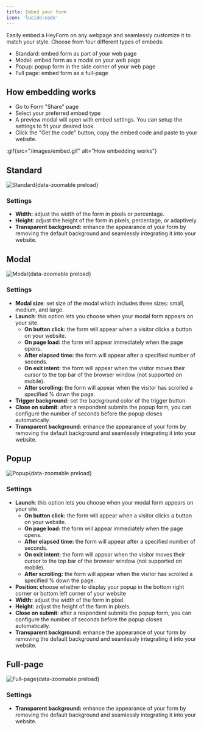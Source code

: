 ```yaml
---
title: Embed your form
icon: 'lucide:code'
---
```


Easily embed a HeyForm on any webpage and seamlessly customize it to match your style. Choose from four different types of embeds:

- Standard: embed form as part of your web page
- Modal: embed form as a modal on your web page
- Popup: popup form in the side corner of your web page
- Full page: embed form as a full-page

## How embedding works

- Go to Form "Share" page
- Select your preferred embed type
- A preview modal will open with embed settings. You can setup the settings to fit your desired look.
- Click the "Get the code" button, copy the embed code and paste to your website.

:gif{src="/images/embed.gif" alt="How embedding works"}

## Standard

![Standard](/images/embed-standard.png){data-zoomable preload}

### Settings

- **Width:** adjust the width of the form in pixels or percentage.
- **Height**: adjust the height of the form in pixels, percentage, or adaptively.
- **Transparent background:** enhance the appearance of your form by removing the default background and seamlessly integrating it into your website.

## Modal

![Modal](/images/embed-modal.png){data-zoomable preload}

### Settings

- **Modal size**: set size of the modal which includes three sizes: small, medium, and large.
- **Launch**: this option lets you choose when your modal form appears on your site.
    - **On button click:** the form will appear when a visitor clicks a button on your website.
    - **On page load:** the form will appear immediately when the page opens.
    - **After elapsed time:** the form will appear after a specified number of seconds.
    - **On exit intent:** the form will appear when the visitor moves their cursor to the top bar of the browser window (not supported on mobile).
    - **After scrolling:** the form will appear when the visitor has scrolled a specified % down the page.
- **Trigger background:** set the background color of the trigger button.
- **Close on submit**: after a respondent submits the popup form, you can configure the number of seconds before the popup closes automatically.
- **Transparent background:** enhance the appearance of your form by removing the default background and seamlessly integrating it into your website.

## Popup

![Popup](/images/embed-popup.png){data-zoomable preload}

### Settings

- **Launch**: this option lets you choose when your modal form appears on your site.
    - **On button click:** the form will appear when a visitor clicks a button on your website.
    - **On page load:** the form will appear immediately when the page opens.
    - **After elapsed time:** the form will appear after a specified number of seconds.
    - **On exit intent:** the form will appear when the visitor moves their cursor to the top bar of the browser window (not supported on mobile).
    - **After scrolling:** the form will appear when the visitor has scrolled a specified % down the page.
- **Position: c**hoose whether to display your popup in the bottom right corner or bottom left corner of your website
- **Width:** adjust the width of the form in pixel.
- **Height**: adjust the height of the form in pixels.
- **Close on submit**: after a respondent submits the popup form, you can configure the number of seconds before the popup closes automatically.
- **Transparent background:** enhance the appearance of your form by removing the default background and seamlessly integrating it into your website.

## Full-page

![Full-page](/images/embed-fullpage.png){data-zoomable preload}

### Settings

- **Transparent background:** enhance the appearance of your form by removing the default background and seamlessly integrating it into your website.
